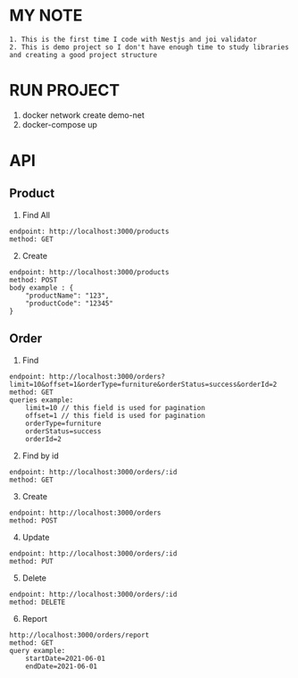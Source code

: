 # MY NOTE
```
1. This is the first time I code with Nestjs and joi validator
2. This is demo project so I don't have enough time to study libraries and creating a good project structure
```


# RUN PROJECT
1. docker network create demo-net
2. docker-compose up 


# API
## Product
1. Find All
```
endpoint: http://localhost:3000/products
method: GET
```
2. Create
```
endpoint: http://localhost:3000/products
method: POST
body example : {
    "productName": "123",
    "productCode": "12345"
}
```

## Order
1. Find
```
endpoint: http://localhost:3000/orders?limit=10&offset=1&orderType=furniture&orderStatus=success&orderId=2
method: GET
queries example: 
    limit=10 // this field is used for pagination
    offset=1 // this field is used for pagination
    orderType=furniture
    orderStatus=success
    orderId=2
```

2. Find by id
```
endpoint: http://localhost:3000/orders/:id
method: GET
```
3. Create
```
endpoint: http://localhost:3000/orders
method: POST
```

4. Update
```
endpoint: http://localhost:3000/orders/:id
method: PUT
```

5. Delete
```
endpoint: http://localhost:3000/orders/:id
method: DELETE
```
6. Report
```
http://localhost:3000/orders/report
method: GET
query example:
    startDate=2021-06-01
    endDate=2021-06-01
```